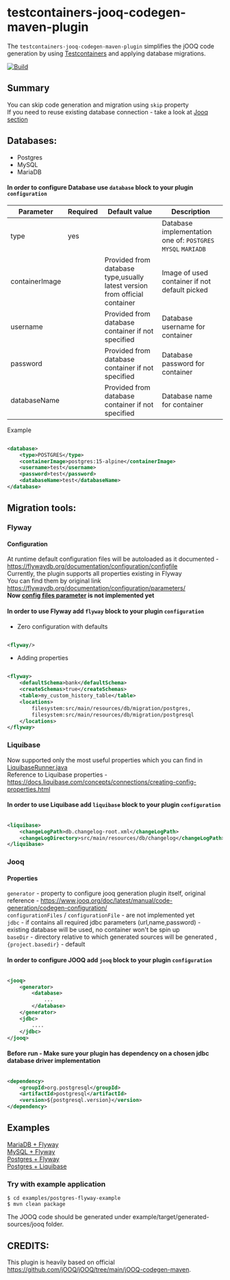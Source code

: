 # testcontainers-jooq-codegen-maven-plugin

The `testcontainers-jooq-codegen-maven-plugin` simplifies the jOOQ code generation
by using [Testcontainers](https://www.testcontainers.org/) and applying database migrations. <br/>

[![Build](https://github.com/testcontainers/testcontainers-jooq-codegen-maven-plugin/actions/workflows/build.yml/badge.svg)](https://github.com/testcontainers/testcontainers-jooq-codegen-maven-plugin/actions/workflows/build.yml)

## Summary

You can skip code generation and migration using `skip` property <br/>
If you need to reuse existing database connection - take a look at [Jooq section](#Jooq)

## Databases:

* Postgres
* MySQL
* MariaDB

#### In order to configure Database use `database` block to your plugin `configuration`

| Parameter      | Required | Default value                                                              | Description                                                    |
|----------------|----------|----------------------------------------------------------------------------|----------------------------------------------------------------|
| type           | yes      |                                                                            | Database implementation one of: `POSTGRES`  `MYSQL`  `MARIADB` |
| containerImage |          | Provided from database type,usually latest version from official container | Image of used container if not default picked                  |
| username       |          | Provided from database container if not specified                          | Database username for container                                |
| password       |          | Provided from database container if not specified                          | Database password for container                                |
| databaseName   |          | Provided from database container if not specified                          | Database name for container                                    |

Example

```xml

<database>
    <type>POSTGRES</type>
    <containerImage>postgres:15-alpine</containerImage>
    <username>test</username>
    <password>test</password>
    <databaseName>test</databaseName>
</database>
```

## Migration tools:

### Flyway

#### Configuration

At runtime default configuration files will be autoloaded as it documented -
https://flywaydb.org/documentation/configuration/configfile <br/>
Currently, the plugin supports all properties existing in Flyway <br/>
You can find them by original link <br/>
https://flywaydb.org/documentation/configuration/parameters/ <br/>
<b>Now [config files parameter](https://flywaydb.org/documentation/configuration/parameters/configFiles) is not
implemented yet</b> <br/>

#### In order to use Flyway add `flyway` block to your plugin `configuration`

- Zero configuration with defaults

```xml 

<flyway/>
```

- Adding properties

```xml

<flyway>
    <defaultSchema>bank</defaultSchema>
    <createSchemas>true</createSchemas>
    <table>my_custom_history_table</table>
    <locations>
        filesystem:src/main/resources/db/migration/postgres,
        filesystem:src/main/resources/db/migration/postgresql
    </locations>
</flyway>
```

### Liquibase

Now supported only the most useful properties which you can find in
[LiquibaseRunner.java](src/main/java/org/testcontainers/jooq/codegen/migration/runner/LiquibaseRunner.java) <br/>
Reference to Liquibase properties - https://docs.liquibase.com/concepts/connections/creating-config-properties.html

#### In order to use Liquibase add `liquibase` block to your plugin `configuration`

```xml

<liquibase>
    <changeLogPath>db.changelog-root.xml</changeLogPath>
    <changeLogDirectory>src/main/resources/db/changelog</changeLogPath>
</liquibase> 
```

### Jooq

#### Properties

`generator` - property to configure jooq generation plugin itself, original
reference - https://www.jooq.org/doc/latest/manual/code-generation/codegen-configuration/ <br/>
`configurationFiles` / `configurationFile` - are not implemented yet <br/>
`jdbc` - if contains all required jdbc parameters (url,name,password) -
existing database will be used, no container won't be spin up <br/>
`baseDir` - directory relative to which generated sources will be generated , `{project.basedir}` - default

#### In order to configure JOOQ add `jooq` block to your plugin `configuration`

```xml

<jooq>
    <generator>
        <database>
            ...
        </database>
    </generator>
    <jdbc>
        ....
    </jdbc>
</jooq>
```

#### Before run - Make sure your plugin has dependency on a chosen jdbc database driver implementation

```xml

<dependency>
    <groupId>org.postgresql</groupId>
    <artifactId>postgresql</artifactId>
    <version>${postgresql.version}</version>
</dependency>
```

## Examples

[MariaDB + Flyway](examples/mariadb-flyway-example ) <br/>
[MySQL + Flyway](examples/mysql-flyway-example ) <br/>
[Postgres + Flyway](examples/postgres-flyway-example ) <br/>
[Postgres + Liquibase](examples/postgres-liquibase-example ) <br/>

### Try with example application

```shell
$ cd examples/postgres-flyway-example
$ mvn clean package
```

The JOOQ code should be generated under example/target/generated-sources/jooq folder.

## CREDITS:

This plugin is heavily based on official https://github.com/jOOQ/jOOQ/tree/main/jOOQ-codegen-maven.
